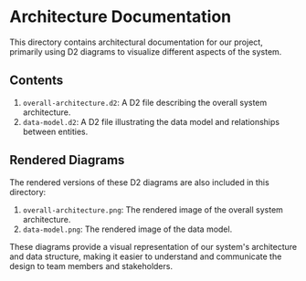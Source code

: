 # Architecture Documentation

This directory contains architectural documentation for our project, primarily using D2 diagrams to visualize different aspects of the system.

## Contents

1. `overall-architecture.d2`: A D2 file describing the overall system architecture.
2. `data-model.d2`: A D2 file illustrating the data model and relationships between entities.

## Rendered Diagrams

The rendered versions of these D2 diagrams are also included in this directory:

1. `overall-architecture.png`: The rendered image of the overall system architecture.
2. `data-model.png`: The rendered image of the data model.

These diagrams provide a visual representation of our system's architecture and data structure, making it easier to understand and communicate the design to team members and stakeholders.